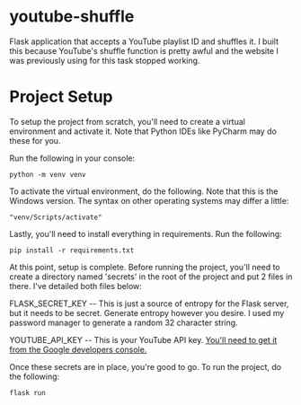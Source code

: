 # youtube-shuffle

Flask application that accepts a YouTube playlist ID and shuffles it. I built this because YouTube's shuffle function is pretty awful and the website I was previously using for this task stopped working.

# Project Setup
To setup the project from scratch, you'll need to create a virtual environment and activate it. Note that Python IDEs like PyCharm may do these for you. 

Run the following in your console: 

`python -m venv venv`

To activate the virtual environment, do the following. Note that this is the Windows version. The syntax on other operating systems may differ a little:

`"venv/Scripts/activate"`

Lastly, you'll need to install everything in requirements. Run the following:

`pip install -r requirements.txt`

At this point, setup is complete. Before running the project, you'll need to create a directory named 'secrets' in the root of the project and put 2 files in there. I've detailed both files below:

FLASK_SECRET_KEY -- This is just a source of entropy for the Flask server, but it needs to be secret. Generate entropy however you desire. I used my password manager to generate a random 32 character string.

YOUTUBE_API_KEY -- This is your YouTube API key. [You'll need to get it from the Google developers console.](https://developers.google.com/youtube/v3/getting-started)

Once these secrets are in place, you're good to go. To run the project, do the following:

`flask run`

